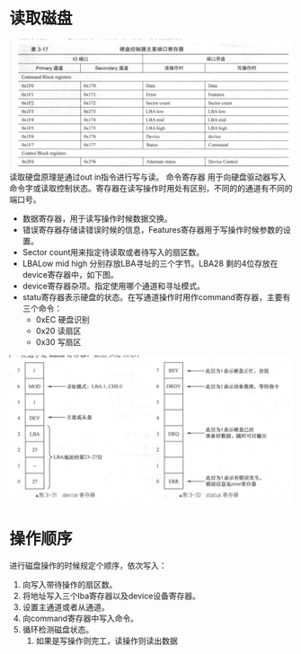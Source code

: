 # 读取磁盘
![](assets/17029960627843.jpg)
读取硬盘原理是通过out in指令进行写与读。
命令寄存器
 用于向硬盘驱动器写入命令字或读取控制状态。寄存器在读写操作时用处有区别，不同的的通道有不同的端口号。
 * 数据寄存器，用于读写操作时候数据交换。
 * 错误寄存器存储读错误时候的信息，Features寄存器用于写操作时候参数的设置。
 * Sector count用来指定待读取或者待写入的扇区数。
 * LBALow mid high 分别存放LBA寻址的三个字节。LBA28 剩的4位存放在device寄存器中，如下图。
 * device寄存器杂项。指定使用哪个通道和寻址模式。
 * statu寄存器表示硬盘的状态。在写通道操作时用作command寄存器，主要有三个命令：
     * 0xEC 硬盘识别
     * 0x20 读扇区
     * 0x30 写扇区

![](assets/17031248794915.jpg)
# 操作顺序
进行磁盘操作的时候规定个顺序，依次写入：
1. 向写入带待操作的扇区数。
2. 将地址写入三个lba寄存器以及device设备寄存器。
3. 设置主通道或者从通道。
4. 向command寄存器中写入命令。
5. 循环检测磁盘状态。
    1. 如果是写操作则完工，读操作则读出数据